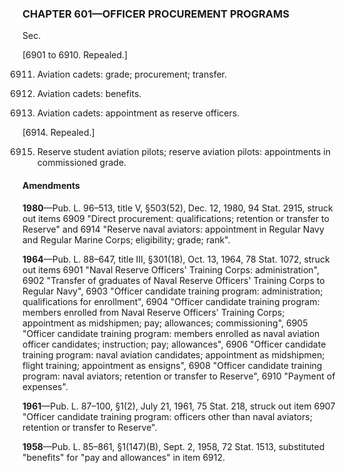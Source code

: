 ### **CHAPTER 601—OFFICER PROCUREMENT PROGRAMS** ###

Sec.

[6901 to 6910. Repealed.]

6911. Aviation cadets: grade; procurement; transfer.

6912. Aviation cadets: benefits.

6913. Aviation cadets: appointment as reserve officers.

[6914. Repealed.]

6915. Reserve student aviation pilots; reserve aviation pilots: appointments in commissioned grade.

#### Amendments ####

**1980**—Pub. L. 96–513, title V, §503(52), Dec. 12, 1980, 94 Stat. 2915, struck out items 6909 "Direct procurement: qualifications; retention or transfer to Reserve" and 6914 "Reserve naval aviators: appointment in Regular Navy and Regular Marine Corps; eligibility; grade; rank".

**1964**—Pub. L. 88–647, title III, §301(18), Oct. 13, 1964, 78 Stat. 1072, struck out items 6901 "Naval Reserve Officers' Training Corps: administration", 6902 "Transfer of graduates of Naval Reserve Officers' Training Corps to Regular Navy", 6903 "Officer candidate training program: administration; qualifications for enrollment", 6904 "Officer candidate training program: members enrolled from Naval Reserve Officers' Training Corps; appointment as midshipmen; pay; allowances; commissioning", 6905 "Officer candidate training program: members enrolled as naval aviation officer candidates; instruction; pay; allowances", 6906 "Officer candidate training program: naval aviation candidates; appointment as midshipmen; flight training; appointment as ensigns", 6908 "Officer candidate training program: naval aviators; retention or transfer to Reserve", 6910 "Payment of expenses".

**1961**—Pub. L. 87–100, §1(2), July 21, 1961, 75 Stat. 218, struck out item 6907 "Officer candidate training program: officers other than naval aviators; retention or transfer to Reserve".

**1958**—Pub. L. 85–861, §1(147)(B), Sept. 2, 1958, 72 Stat. 1513, substituted "benefits" for "pay and allowances" in item 6912.